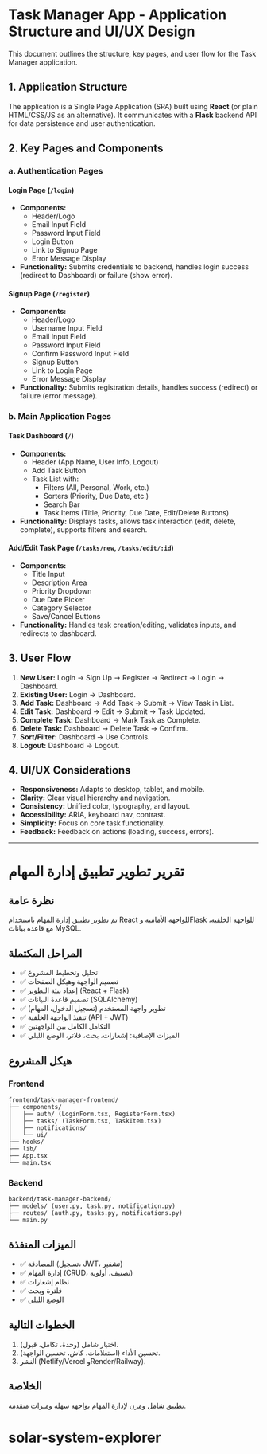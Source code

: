 
# Task Manager App - Application Structure and UI/UX Design

This document outlines the structure, key pages, and user flow for the Task Manager application.

## 1. Application Structure

The application is a Single Page Application (SPA) built using **React** (or plain HTML/CSS/JS as an alternative). It communicates with a **Flask** backend API for data persistence and user authentication.

## 2. Key Pages and Components

### a. Authentication Pages

#### Login Page (`/login`)
- **Components:**
  - Header/Logo
  - Email Input Field
  - Password Input Field
  - Login Button
  - Link to Signup Page
  - Error Message Display
- **Functionality:** Submits credentials to backend, handles login success (redirect to Dashboard) or failure (show error).

#### Signup Page (`/register`)
- **Components:**
  - Header/Logo
  - Username Input Field
  - Email Input Field
  - Password Input Field
  - Confirm Password Input Field
  - Signup Button
  - Link to Login Page
  - Error Message Display
- **Functionality:** Submits registration details, handles success (redirect) or failure (error message).

### b. Main Application Pages

#### Task Dashboard (`/`)
- **Components:**
  - Header (App Name, User Info, Logout)
  - Add Task Button
  - Task List with:
    - Filters (All, Personal, Work, etc.)
    - Sorters (Priority, Due Date, etc.)
    - Search Bar
    - Task Items (Title, Priority, Due Date, Edit/Delete Buttons)
- **Functionality:** Displays tasks, allows task interaction (edit, delete, complete), supports filters and search.

#### Add/Edit Task Page (`/tasks/new`, `/tasks/edit/:id`)
- **Components:**
  - Title Input
  - Description Area
  - Priority Dropdown
  - Due Date Picker
  - Category Selector
  - Save/Cancel Buttons
- **Functionality:** Handles task creation/editing, validates inputs, and redirects to dashboard.

## 3. User Flow

1. **New User:** Login → Sign Up → Register → Redirect → Login → Dashboard.
2. **Existing User:** Login → Dashboard.
3. **Add Task:** Dashboard → Add Task → Submit → View Task in List.
4. **Edit Task:** Dashboard → Edit → Submit → Task Updated.
5. **Complete Task:** Dashboard → Mark Task as Complete.
6. **Delete Task:** Dashboard → Delete Task → Confirm.
7. **Sort/Filter:** Dashboard → Use Controls.
8. **Logout:** Dashboard → Logout.

## 4. UI/UX Considerations

- **Responsiveness:** Adapts to desktop, tablet, and mobile.
- **Clarity:** Clear visual hierarchy and navigation.
- **Consistency:** Unified color, typography, and layout.
- **Accessibility:** ARIA, keyboard nav, contrast.
- **Simplicity:** Focus on core task functionality.
- **Feedback:** Feedback on actions (loading, success, errors).

---

# تقرير تطوير تطبيق إدارة المهام

## نظرة عامة

تم تطوير تطبيق إدارة المهام باستخدام React للواجهة الأمامية وFlask للواجهة الخلفية، مع قاعدة بيانات MySQL.

## المراحل المكتملة

- ✅ تحليل وتخطيط المشروع
- ✅ تصميم الواجهة وهيكل الصفحات
- ✅ إعداد بيئة التطوير (React + Flask)
- ✅ تصميم قاعدة البيانات (SQLAlchemy)
- ✅ تطوير واجهة المستخدم (تسجيل الدخول، المهام)
- ✅ تنفيذ الواجهة الخلفية (API + JWT)
- ✅ التكامل الكامل بين الواجهتين
- ✅ الميزات الإضافية: إشعارات، بحث، فلاتر، الوضع الليلي

## هيكل المشروع

### Frontend

```
frontend/task-manager-frontend/
├── components/
│   ├── auth/ (LoginForm.tsx, RegisterForm.tsx)
│   ├── tasks/ (TaskForm.tsx, TaskItem.tsx)
│   ├── notifications/
│   └── ui/
├── hooks/
├── lib/
├── App.tsx
└── main.tsx
```

### Backend

```
backend/task-manager-backend/
├── models/ (user.py, task.py, notification.py)
├── routes/ (auth.py, tasks.py, notifications.py)
└── main.py
```

## الميزات المنفذة

- ✅ المصادقة (تسجيل، JWT، تشفير)
- ✅ إدارة المهام (CRUD، تصنيف، أولوية)
- ✅ نظام إشعارات
- ✅ فلترة وبحث
- ✅ الوضع الليلي

## الخطوات التالية

1. اختبار شامل (وحدة، تكامل، قبول).
2. تحسين الأداء (استعلامات، كاش، تحسين الواجهة).
3. النشر (Netlify/Vercel وRender/Railway).

## الخلاصة

تطبيق شامل ومرن لإدارة المهام بواجهة سهلة وميزات متقدمة.
# solar-system-explorer
